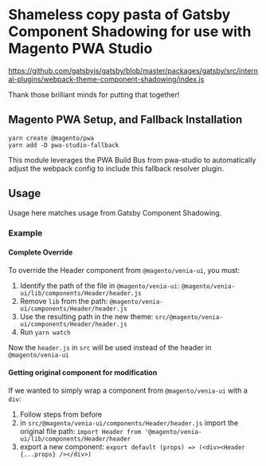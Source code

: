 # Shameless copy pasta of Gatsby Component Shadowing for use with Magento PWA Studio

https://github.com/gatsbyjs/gatsby/blob/master/packages/gatsby/src/internal-plugins/webpack-theme-component-shadowing/index.js

Thank those brilliant minds for putting that together!

## Magento PWA Setup, and Fallback Installation

```
yarn create @magento/pwa
yarn add -D pwa-studio-fallback
```

This module leverages the PWA Build Bus from pwa-studio to automatically adjust the webpack config to include this fallback resolver plugin.

## Usage

Usage here matches usage from Gatsby Component Shadowing.

### Example

#### Complete Override

To override the Header component from `@magento/venia-ui`, you must:

1. Identify the path of the file in `@magento/venia-ui`: `@magento/venia-ui/lib/components/Header/header.js`
2. Remove `lib` from the path: `@magento/venia-ui/components/Header/header.js`
3. Use the resulting path in the new theme: `src/@magento/venia-ui/components/Header/header.js`
4. Run `yarn watch`

Now the `header.js` in `src` will be used instead of the header in `@magento/venia-ui`

#### Getting original component for modification

If we wanted to simply wrap a component from `@magento/venia-ui` with a `div`:

1. Follow steps from before
2. in `src/@magento/venia-ui/components/Header/header.js` import the original file path: `import Header from '@magento/venia-ui/lib/components/Header/header`
3. export a new component: `export default (props) => (<div><Header {...props} /></div>)`

